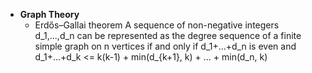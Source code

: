 - **Graph Theory**
    - Erdős–Gallai theorem
        A sequence of non-negative integers d_1,...,d_n can be represented as the degree sequence of a finite simple graph on n vertices if and only if d_1+...+d_n is even and
        d_1+...+d_k <= k(k-1) + min(d_{k+1}, k) + ... + min(d_n, k)

